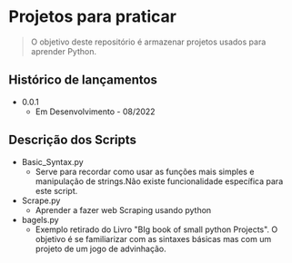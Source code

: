 # Projetos para praticar
> O objetivo deste repositório é armazenar projetos usados para aprender Python.

## Histórico de lançamentos

* 0.0.1
    * Em Desenvolvimento - 08/2022

## Descrição dos Scripts

* Basic_Syntax.py
    * Serve para recordar como usar as funções mais simples e manipulação de strings.Não existe funcionalidade específica para este script.
* Scrape.py
    * Aprender a fazer web Scraping usando python
* bagels.py
    * Exemplo retirado do Livro "BIg book of small python Projects". O objetivo é se familiarizar com as sintaxes básicas mas com um projeto de um jogo de advinhação.